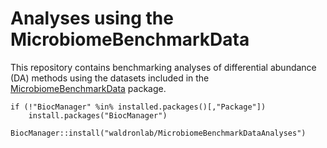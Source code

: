 # Analyses using the MicrobiomeBenchmarkData

This repository contains benchmarking analyses of differential abundance (DA)
methods using the datasets included in the 
[MicrobiomeBenchmarkData](https://github.com/waldronlab/MicrobiomeBenchmarkData)
package.


```
if (!"BiocManager" %in% installed.packages()[,"Package"])
    install.packages("BiocManager")

BiocManager::install("waldronlab/MicrobiomeBenchmarkDataAnalyses")
```
